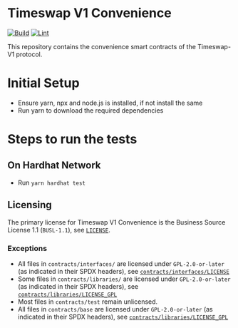 # Timeswap V1 Convenience

[![Build](https://github.com/Timeswap-Labs/Timeswap-V1-Convenience/actions/workflows/build.yml/badge.svg)](https://github.com/Timeswap-Labs/Timeswap-V1-Convenience/actions/workflows/build.yml)
[![Lint](https://github.com/Timeswap-Labs/Timeswap-V1-Convenience/actions/workflows/lint.yml/badge.svg)](https://github.com/Timeswap-Labs/Timeswap-V1-Convenience/actions/workflows/lint.yml)

This repository contains the convenience smart contracts of the Timeswap-V1 protocol.

# Initial Setup

- Ensure yarn, npx and node.js is installed, if not install the same
- Run yarn to download the required dependencies

# Steps to run the tests

## On Hardhat Network

- Run `yarn hardhat test `

## Licensing

The primary license for Timeswap V1 Convenience is the Business Source License 1.1 (`BUSL-1.1`), see [`LICENSE`](./LICENSE).

### Exceptions

- All files in `contracts/interfaces/` are licensed under `GPL-2.0-or-later` (as indicated in their SPDX headers), see [`contracts/interfaces/LICENSE`](./contracts/interfaces/LICENSE)
- Some files in `contracts/libraries/` are licensed under `GPL-2.0-or-later` (as indicated in their SPDX headers), see [`contracts/libraries/LICENSE_GPL`](contracts/libraries/LICENSE)
- Most files in `contracts/test` remain unlicensed.
- All files in `contracts/base` are licensed under `GPL-2.0-or-later` (as indicated in their SPDX headers), see [`contracts/libraries/LICENSE_GPL`](contracts/libraries/LICENSE)
